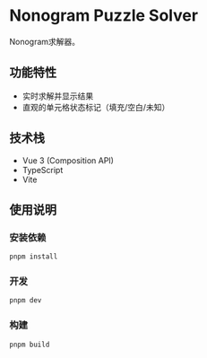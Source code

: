 # Nonogram Puzzle Solver

Nonogram求解器。

## 功能特性

- 实时求解并显示结果
- 直观的单元格状态标记（填充/空白/未知）

## 技术栈

- Vue 3 (Composition API)
- TypeScript
- Vite

## 使用说明

### 安装依赖

```bash
pnpm install
```

### 开发

```bash
pnpm dev
```

### 构建

```bash
pnpm build
```
